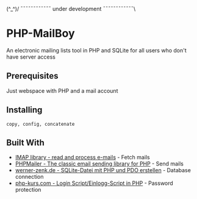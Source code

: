 (^_^)/ ¯¯¯¯¯¯¯¯¯¯¯¯ under development ¯¯¯¯¯¯¯¯¯¯¯¯\

# PHP-MailBoy

An electronic mailing lists tool in PHP and SQLite for all users who don't have server access

## Prerequisites

Just webspace with PHP and a mail account

## Installing
```
copy, config, concatenate
```
## Built With

* [IMAP library - read and process e-mails](http://github.com/ddeboer/imap) - Fetch mails
* [PHPMailer - The classic email sending library for PHP](https://github.com/PHPMailer) - Send mails
* [werner-zenk.de - SQLite-Datei mit PHP und PDO erstellen](https://werner-zenk.de/scripte/sqlite_datenbank.php) - Database connection
* [php-kurs.com - Login Script/Einlogg-Script in PHP](https://www.php-kurs.com/loesung-einlogg-script.htm) - Password protection
